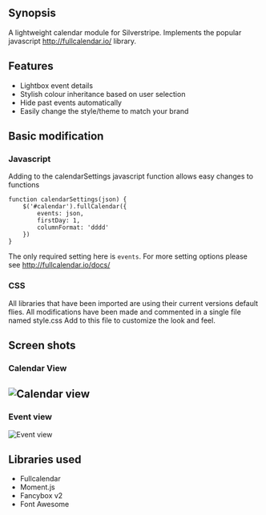 ## Synopsis

A lightweight calendar module for Silverstripe. Implements the popular javascript http://fullcalendar.io/ library.

## Features
* Lightbox event details
* Stylish colour inheritance based on user selection
* Hide past events automatically
* Easily change the style/theme to match your brand

## Basic modification

### Javascript
Adding to the calendarSettings javascript function allows easy changes to functions
```
function calendarSettings(json) {
    $('#calendar').fullCalendar({
        events: json,
        firstDay: 1,
        columnFormat: 'dddd'
    })
}
```
The only required setting here is `events`. For more setting options please see http://fullcalendar.io/docs/

### CSS
All libraries that have been imported are using their current versions default flies. All modifications have been made and commented in a single file named style.css
Add to this file to customize the look and feel. 

## Screen shots

### Calendar View
![Calendar view](https://dl.dropboxusercontent.com/u/5616402/Website%20Hosting/Github%20Images/full-calendar/calendar.png "Calendar view")
---------------------------------------
### Event view
![Event view](https://dl.dropboxusercontent.com/u/5616402/Website%20Hosting/Github%20Images/full-calendar/calendar-event.png "Event view")

## Libraries used
* Fullcalendar
* Moment.js
* Fancybox v2
* Font Awesome